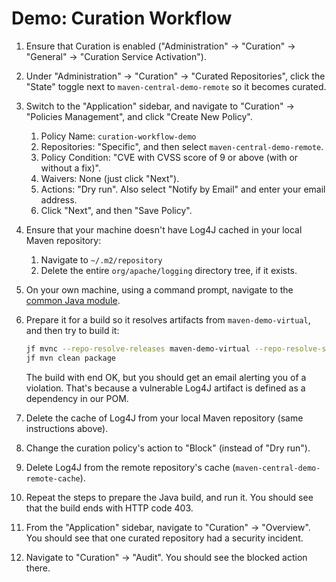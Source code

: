 # Demo: Curation Workflow

1. Ensure that Curation is enabled ("Administration" -> "Curation" -> "General" -> "Curation Service Activation").
2. Under "Administration" -> "Curation" -> "Curated Repositories", click the "State" toggle next to `maven-central-demo-remote`
   so it becomes curated.
3. Switch to the "Application" sidebar, and navigate to "Curation" -> "Policies Management", and click "Create New Policy".
   1. Policy Name: `curation-workflow-demo`
   2. Repositories: "Specific", and then select `maven-central-demo-remote`.
   3. Policy Condition: "CVE with CVSS score of 9 or above (with or without a fix)".
   4. Waivers: None (just click "Next").
   5. Actions: "Dry run". Also select "Notify by Email" and enter your email address.
   6. Click "Next", and then "Save Policy".
4. Ensure that your machine doesn't have Log4J cached in your local Maven repository:
   1. Navigate to `~/.m2/repository`
   2. Delete the entire `org/apache/logging` directory tree, if it exists.
5. On your own machine, using a command prompt, navigate to the [common Java module](../../common/java).
6. Prepare it for a build so it resolves artifacts from `maven-demo-virtual`, and then try to build it:
   ```bash
   jf mvnc --repo-resolve-releases maven-demo-virtual --repo-resolve-snapshots maven-demo-virtual
   jf mvn clean package
   ```

   The build with end OK, but you should get an email alerting you of a violation. That's because a vulnerable Log4J
   artifact is defined as a dependency in our POM.
7. Delete the cache of Log4J from your local Maven repository (same instructions above).
8. Change the curation policy's action to "Block" (instead of "Dry run").
9. Delete Log4J from the remote repository's cache (`maven-central-demo-remote-cache`).
10. Repeat the steps to prepare the Java build, and run it. You should see that the build ends with HTTP code 403.
11. From the "Application" sidebar, navigate to "Curation" -> "Overview". You should see that one curated repository
    had a security incident.
12. Navigate to "Curation" -> "Audit". You should see the blocked action there.
